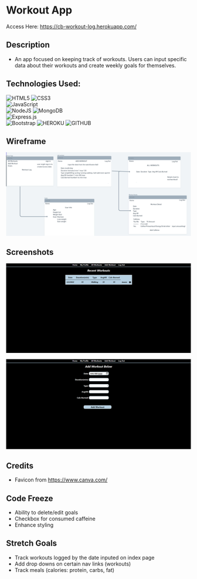 # Workout App

Access Here: https://cb-workout-log.herokuapp.com/

## Description
- An app focused on keeping track of workouts. Users can input specific data about their workouts and create weekly goals for themselves. 

## Technologies Used: 
  ![HTML5](https://img.shields.io/badge/html5-%23E34F26.svg?style=for-the-badge&logo=html5&logoColor=white)
  ![CSS3](https://img.shields.io/badge/css3-%231572B6.svg?style=for-the-badge&logo=css3&logoColor=white)  
  ![JavaScript](https://img.shields.io/badge/javascript-%23323330.svg?style=for-the-badge&logo=javascript&logoColor=%23F7DF1E)   
  ![NodeJS](https://img.shields.io/badge/node.js-6DA55F?style=for-the-badge&logo=node.js&logoColor=white)
  ![MongoDB](https://img.shields.io/badge/MongoDB-%234ea94b.svg?style=for-the-badge&logo=mongodb&logoColor=white)  
  ![Express.js](https://img.shields.io/badge/express.js-%23404d59.svg?style=for-the-badge&logo=express&logoColor=%2361DAFB)   
  ![Bootstrap](https://img.shields.io/badge/bootstrap-%23563D7C.svg?style=for-the-badge&logo=bootstrap&logoColor=white)
  ![HEROKU](https://img.shields.io/badge/Heroku-430098?style=for-the-badge&logo=heroku&logoColor=white)
  ![GITHUB](https://img.shields.io/badge/GitHub-100000?style=for-the-badge&logo=github&logoColor=white)

## Wireframe

![Wireframe](public/images/wireframe-workoutapp.png)

## Screenshots

![Workouts Page](public/images/workoutapp-homepg.png)

![Add Workouts](public/images/workoutapp-addworkouts.png)

## Credits
- Favicon from https://www.canva.com/

## Code Freeze
- Ability to delete/edit goals
- Checkbox for consumed caffeine 
- Enhance styling

## Stretch Goals
- Track workouts logged by the date inputed on index page
- Add drop downs on certain nav links (workouts)
- Track meals (calories: protein, carbs, fat)